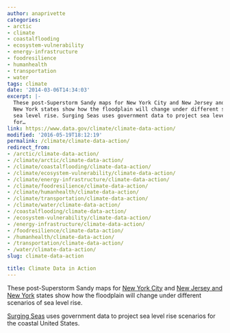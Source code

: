 ```yaml
---
author: anaprivette
categories:
- arctic
- climate
- coastalflooding
- ecosystem-vulnerability
- energy-infrastructure
- foodresilience
- humanhealth
- transportation
- water
tags: climate
date: '2014-03-06T14:34:03'
excerpt: |-
  These post-Superstorm Sandy maps for New York City and New Jersey and
  New York states show how the floodplain will change under different scenarios of
  sea level rise. Surging Seas uses government data to project sea level rise scenarios
  for…
link: https://www.data.gov/climate/climate-data-action/
modified: '2016-05-19T18:12:19'
permalink: /climate/climate-data-action/
redirect_from:
- /arctic/climate-data-action/
- /climate/arctic/climate-data-action/
- /climate/coastalflooding/climate-data-action/
- /climate/ecosystem-vulnerability/climate-data-action/
- /climate/energy-infrastructure/climate-data-action/
- /climate/foodresilience/climate-data-action/
- /climate/humanhealth/climate-data-action/
- /climate/transportation/climate-data-action/
- /climate/water/climate-data-action/
- /coastalflooding/climate-data-action/
- /ecosystem-vulnerability/climate-data-action/
- /energy-infrastructure/climate-data-action/
- /foodresilience/climate-data-action/
- /humanhealth/climate-data-action/
- /transportation/climate-data-action/
- /water/climate-data-action/
slug: climate-data-action

title: Climate Data in Action
---
```


These post-Superstorm Sandy maps for [New York City](http://geoplatform.maps.arcgis.com/home/item.html?id=bc90ddc4984a45538c1de5b4ddf91381) and [New Jersey and New York](http://geoplatform.maps.arcgis.com/home/item.html?id=2960f1e066544582ae0f0d988ccb3d27) states show how the floodplain will change under different scenarios of sea level rise.

[Surging Seas](http://sealevel.climatecentral.org/) uses government data to project sea level rise scenarios for the coastal United States.
